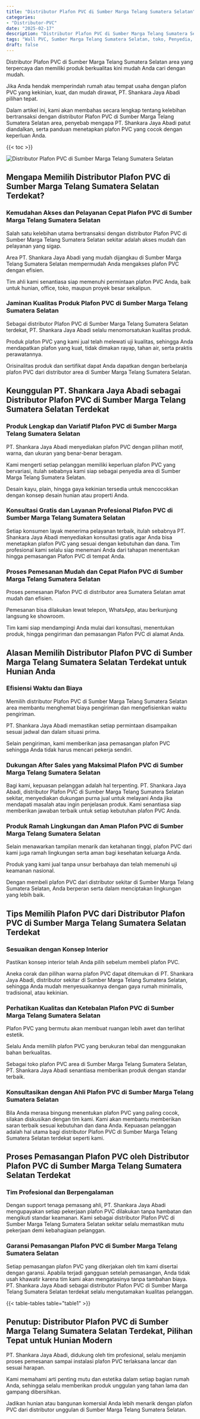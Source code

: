```yaml
---
title: "Distributor Plafon PVC di Sumber Marga Telang Sumatera Selatan"
categories: 
- "Distributor-PVC"
date: "2025-02-17"
description: "Distributor Plafon PVC di Sumber Marga Telang Sumatera Selatan bagi tempat tinggal, perkantoran, serta toko. Material berkualitas, beragam motif, variasi warna menarik, dengan layanan instalasi ditangani oleh teknisi berpengalaman serta jaminan resmi!|Layanan penjualan Plafon PVC di Sumber Marga Telang Sumatera Selatan bagi kebutuhan hunian, kantor, maupun gerai, dengan material terbaik dan pemasangan oleh tim berpengalaman dan garansi resmi.|Solusi Plafon PVC di Sumber Marga Telang Sumatera Selatan yang andal bagi hunian, kantor, dan toko, dengan panel terbaik dan penempatan ditangani oleh teknisi profesional serta jaminan resmi.|Distribusi Plafon PVC di Sumber Marga Telang Sumatera Selatan bagi hunian, kantor, dan ritel, beserta material berkualitas dan penempatan dikerjakan oleh tenaga ahli ahli, disertai dengan garansi resmi.}"
tags: "Wall PVC, Sumber Marga Telang Sumatera Selatan, toko, Penyedia, distributor"
draft: false
---
```


Distributor Plafon PVC di Sumber Marga Telang Sumatera Selatan area yang terpercaya dan memiliki produk berkualitas kini mudah Anda cari dengan mudah.

Jika Anda hendak memperindah rumah atau tempat usaha dengan plafon PVC yang kekinian, kuat, dan mudah dirawat, PT. Shankara Jaya Abadi pilihan tepat.

Dalam artikel ini, kami akan membahas secara lengkap tentang kelebihan bertransaksi dengan distributor Plafon PVC di Sumber Marga Telang Sumatera Selatan area, penyebab mengapa PT. Shankara Jaya Abadi patut diandalkan, serta panduan menetapkan plafon PVC yang cocok dengan keperluan Anda.

{{< toc >}}

![Distributor Plafon PVC di Sumber Marga Telang Sumatera Selatan](/images/Distributor-PVC/Distributor-Plafon-PVC-di-Sumber-Marga-Telang-Sumatera-Selatan.png)


## Mengapa Memilih Distributor Plafon PVC di Sumber Marga Telang Sumatera Selatan Terdekat?

### Kemudahan Akses dan Pelayanan Cepat Plafon PVC di Sumber Marga Telang Sumatera Selatan

Salah satu kelebihan utama bertransaksi dengan distributor Plafon PVC di Sumber Marga Telang Sumatera Selatan sekitar adalah akses mudah dan pelayanan yang sigap.

Area PT. Shankara Jaya Abadi yang mudah dijangkau di Sumber Marga Telang Sumatera Selatan mempermudah Anda mengakses plafon PVC dengan efisien.

Tim ahli kami senantiasa siap memenuhi permintaan plafon PVC Anda, baik untuk hunian, office, toko, maupun proyek besar sekalipun.

### Jaminan Kualitas Produk Plafon PVC di Sumber Marga Telang Sumatera Selatan

Sebagai distributor Plafon PVC di Sumber Marga Telang Sumatera Selatan terdekat, PT. Shankara Jaya Abadi selalu menomorsatukan kualitas produk.

Produk plafon PVC yang kami jual telah melewati uji kualitas, sehingga Anda mendapatkan plafon yang kuat, tidak dimakan rayap, tahan air, serta praktis perawatannya.

Orisinalitas produk dan sertifikat dapat Anda dapatkan dengan berbelanja plafon PVC dari distributor area di Sumber Marga Telang Sumatera Selatan.

## Keunggulan PT. Shankara Jaya Abadi sebagai Distributor Plafon PVC di Sumber Marga Telang Sumatera Selatan Terdekat

### Produk Lengkap dan Variatif Plafon PVC di Sumber Marga Telang Sumatera Selatan

PT. Shankara Jaya Abadi menyediakan plafon PVC dengan pilihan motif, warna, dan ukuran yang benar-benar beragam.

Kami mengerti setiap pelanggan memiliki keperluan plafon PVC yang bervariasi, itulah sebabnya kami siap sebagai penyedia area di Sumber Marga Telang Sumatera Selatan.

Desain kayu, plain, hingga gaya kekinian tersedia untuk mencocokkan dengan konsep desain hunian atau properti Anda.

### Konsultasi Gratis dan Layanan Profesional Plafon PVC di Sumber Marga Telang Sumatera Selatan

Setiap konsumen layak menerima pelayanan terbaik, itulah sebabnya PT. Shankara Jaya Abadi menyediakan konsultasi gratis agar Anda bisa menetapkan plafon PVC yang sesuai dengan kebutuhan dan dana. Tim profesional kami selalu siap menemani Anda dari tahapan menentukan hingga pemasangan Plafon PVC di tempat Anda.

### Proses Pemesanan Mudah dan Cepat Plafon PVC di Sumber Marga Telang Sumatera Selatan

Proses pemesanan Plafon PVC di distributor area Sumatera Selatan amat mudah dan efisien.

Pemesanan bisa dilakukan lewat telepon, WhatsApp, atau berkunjung langsung ke showroom.

Tim kami siap mendampingi Anda mulai dari konsultasi, menentukan produk, hingga pengiriman dan pemasangan Plafon PVC di alamat Anda.

## Alasan Memilih Distributor Plafon PVC di Sumber Marga Telang Sumatera Selatan Terdekat untuk Hunian Anda

### Efisiensi Waktu dan Biaya

Memilih distributor Plafon PVC di Sumber Marga Telang Sumatera Selatan area membantu menghemat biaya pengiriman dan mengefisienkan waktu pengiriman.

PT. Shankara Jaya Abadi memastikan setiap permintaan disampaikan sesuai jadwal dan dalam situasi prima.

Selain pengiriman, kami memberikan jasa pemasangan plafon PVC sehingga Anda tidak harus mencari pekerja sendiri.

### Dukungan After Sales yang Maksimal Plafon PVC di Sumber Marga Telang Sumatera Selatan

Bagi kami, kepuasan pelanggan adalah hal terpenting. PT. Shankara Jaya Abadi, distributor Plafon PVC di Sumber Marga Telang Sumatera Selatan sekitar, menyediakan dukungan purna jual untuk melayani Anda jika mendapati masalah atau ingin penjelasan produk. Kami senantiasa siap memberikan jawaban terbaik untuk setiap kebutuhan plafon PVC Anda.

### Produk Ramah Lingkungan dan Aman Plafon PVC di Sumber Marga Telang Sumatera Selatan

Selain menawarkan tampilan menarik dan ketahanan tinggi, plafon PVC dari kami juga ramah lingkungan serta aman bagi kesehatan keluarga Anda.

Produk yang kami jual tanpa unsur berbahaya dan telah memenuhi uji keamanan nasional.

Dengan membeli plafon PVC dari distributor sekitar di Sumber Marga Telang Sumatera Selatan, Anda berperan serta dalam menciptakan lingkungan yang lebih baik.

## Tips Memilih Plafon PVC dari Distributor Plafon PVC di Sumber Marga Telang Sumatera Selatan Terdekat

### Sesuaikan dengan Konsep Interior

Pastikan konsep interior telah Anda pilih sebelum membeli plafon PVC.

Aneka corak dan pilihan warna plafon PVC dapat ditemukan di PT. Shankara Jaya Abadi, distributor sekitar di Sumber Marga Telang Sumatera Selatan, sehingga Anda mudah menyesuaikannya dengan gaya rumah minimalis, tradisional, atau kekinian.

### Perhatikan Kualitas dan Ketebalan Plafon PVC di Sumber Marga Telang Sumatera Selatan

Plafon PVC yang bermutu akan membuat ruangan lebih awet dan terlihat estetik.

Selalu Anda memilih plafon PVC yang berukuran tebal dan menggunakan bahan berkualitas.

Sebagai toko plafon PVC area di Sumber Marga Telang Sumatera Selatan, PT. Shankara Jaya Abadi senantiasa memberikan produk dengan standar terbaik.

### Konsultasikan dengan Ahli Plafon PVC di Sumber Marga Telang Sumatera Selatan

Bila Anda merasa bingung menentukan plafon PVC yang paling cocok, silakan diskusikan dengan tim kami. Kami akan membantu memberikan saran terbaik sesuai kebutuhan dan dana Anda. Kepuasan pelanggan adalah hal utama bagi distributor Plafon PVC di Sumber Marga Telang Sumatera Selatan terdekat seperti kami.

## Proses Pemasangan Plafon PVC oleh Distributor Plafon PVC di Sumber Marga Telang Sumatera Selatan Terdekat

### Tim Profesional dan Berpengalaman

Dengan support tenaga pemasang ahli, PT. Shankara Jaya Abadi mengupayakan setiap pekerjaan plafon PVC dilakukan tanpa hambatan dan mengikuti standar keamanan. Kami sebagai distributor Plafon PVC di Sumber Marga Telang Sumatera Selatan sekitar selalu memastikan mutu pekerjaan demi kebahagiaan pelanggan.

### Garansi Pemasangan Plafon PVC di Sumber Marga Telang Sumatera Selatan

Setiap pemasangan plafon PVC yang dikerjakan oleh tim kami disertai dengan garansi. Apabila terjadi gangguan setelah pemasangan, Anda tidak usah khawatir karena tim kami akan mengatasinya tanpa tambahan biaya. PT. Shankara Jaya Abadi sebagai distributor Plafon PVC di Sumber Marga Telang Sumatera Selatan terdekat selalu mengutamakan kualitas pelanggan.

{{< table-tables table="table1" >}}

## Penutup: Distributor Plafon PVC di Sumber Marga Telang Sumatera Selatan Terdekat, Pilihan Tepat untuk Hunian Modern

PT. Shankara Jaya Abadi, didukung oleh tim profesional, selalu menjamin proses pemesanan sampai instalasi plafon PVC terlaksana lancar dan sesuai harapan.

Kami memahami arti penting mutu dan estetika dalam setiap bagian rumah Anda, sehingga selalu memberikan produk unggulan yang tahan lama dan gampang dibersihkan.

Jadikan hunian atau bangunan komersial Anda lebih menarik dengan plafon PVC dari distributor unggulan di Sumber Marga Telang Sumatera Selatan.